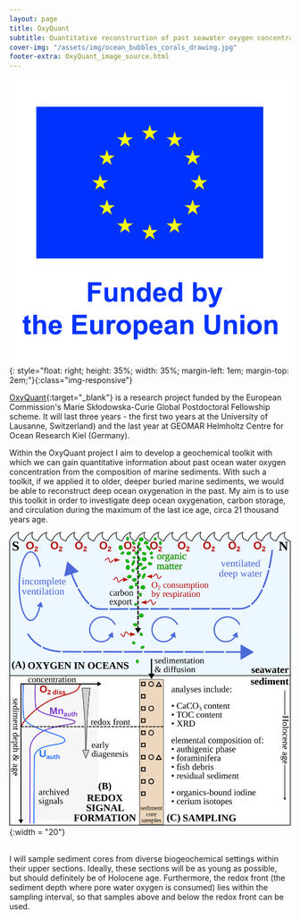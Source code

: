 ```yaml
---
layout: page
title: OxyQuant
subtitle: Quantitative reconstruction of past seawater oxygen concentrations
cover-img: "/assets/img/ocean_bubbles_corals_drawing.jpg"
footer-extra: OxyQuant_image_source.html
---
```


![EU_funding_vertical.jpg](/assets/img/EU_funding_vertical.jpg){: style="float: right; height: 35%; width: 35%; margin-left: 1em; margin-top: 2em;"}{:class="img-responsive"}

[OxyQuant](https://cordis.europa.eu/project/id/101065424){:target="_blank"} is a research project funded by the European Commission's Marie Skłodowska-Curie Global Postdoctoral Fellowship scheme. It will last three years  - the first two years at the University of Lausanne, Switzerland) and the last year at GEOMAR Helmholtz Centre for Ocean Research Kiel (Germany).

Within the OxyQuant project I aim to develop a geochemical toolkit with which we can gain quantitative information about past ocean water oxygen concentration from the composition of marine sediments. With such a toolkit, if we applied it to older, deeper buried marine sediments, we would be able to reconstruct deep ocean oxygenation in the past. My aim is to use this toolkit in order to investigate deep ocean oxygenation, carbon storage, and circulation during the maximum of the last ice age, circa 21 thousand years age.

![OxyQuant scheme](/assets/img/OxyQuant_scheme.png){:width = "20"}

<br>
I will sample sediment cores from diverse biogeochemical settings within their upper sections. Ideally, these sections will be as young as possible, but should definitely be of Holocene age. Furthermore, the redox front (the sediment depth where pore water oxygen is consumed) lies within the sampling interval, so that samples above and below the redox front can be used.

